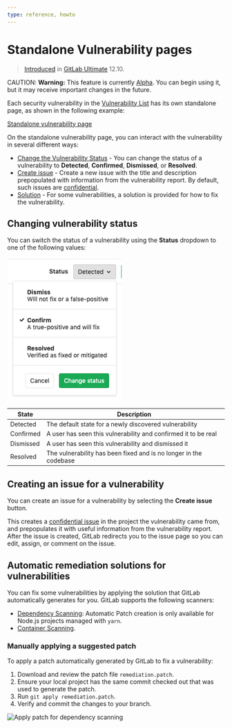 ```yaml
---
type: reference, howto
---
```


# Standalone Vulnerability pages

> [Introduced](https://gitlab.com/gitlab-org/gitlab/issues/13561) in [GitLab Ultimate](https://about.gitlab.com/pricing/) 12.10.

CAUTION: **Warning:**
This feature is currently [Alpha](https://about.gitlab.com/handbook/product/#alpha-beta-ga).
You can begin using it, but it may receive important changes in the future.

Each security vulnerability in the [Vulnerability List](index.md) has its own standalone
page, as shown in the following example:

[Standalone vulnerability page](img/standalone-vulnerability-page.png)

On the standalone vulnerability page, you can interact with the vulnerability in
several different ways:

- [Change the Vulnerability Status](#changing-vulnerability-status) - You can change the
  status of a vulnerability to **Detected**, **Confirmed**, **Dismissed**, or **Resolved**.
- [Create issue](#creating-an-issue-for-a-vulnerability) - Create a new issue with the
  title and description prepopulated with information from the vulnerability report.
  By default, such issues are [confidential](../project/issues/confidential_issues.md).
- [Solution](#solutions-for-vulnerabilities-auto-remediation) - For some vulnerabilities,
  a solution is provided for how to fix the vulnerability.

## Changing vulnerability status

You can switch the status of a vulnerability using the **Status** dropdown to one of
the following values:

![Vulnerability status switcher](img/status-switcher.png)

| State     | Description                                                       |
|-----------|-------------------------------------------------------------------|
| Detected  | The default state for a newly discovered vulnerability            |
| Confirmed | A user has seen this vulnerability and confirmed it to be real    |
| Dismissed | A user has seen this vulnerability and dismissed it               |
| Resolved  | The vulnerability has been fixed and is no longer in the codebase |

## Creating an issue for a vulnerability

You can create an issue for a vulnerability by selecting the **Create issue** button.

This creates a [confidential issue](../project/issues/confidential_issues.md) in the
project the vulnerability came from, and prepopulates it with useful information from
the vulnerability report. After the issue is created, GitLab redirects you to the
issue page so you can edit, assign, or comment on the issue.

## Automatic remediation solutions for vulnerabilities

You can fix some vulnerabilities by applying the solution that GitLab automatically
generates for you. GitLab supports the following scanners:

- [Dependency Scanning](../dependency_scanning/index.md): Automatic Patch creation
  is only available for Node.js projects managed with  `yarn`.
- [Container Scanning](../container_scanning/index.md).

### Manually applying a suggested patch

To apply a patch automatically generated by GitLab to fix a vulnerability:

1. Download and review the patch file `remediation.patch`.
1. Ensure your local project has the same commit checked out that was used to generate the patch.
1. Run `git apply remediation.patch`.
1. Verify and commit the changes to your branch.

![Apply patch for dependency scanning](../img/vulnerability_solution.png)
